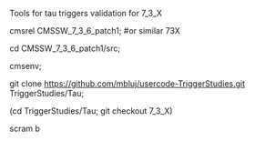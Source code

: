 
Tools for tau triggers validation for 7_3_X

cmsrel CMSSW_7_3_6_patch1; #or similar 73X

cd CMSSW_7_3_6_patch1/src;

cmsenv;

git clone https://github.com/mbluj/usercode-TriggerStudies.git TriggerStudies/Tau;

(cd TriggerStudies/Tau; git checkout 7_3_X)

scram b


